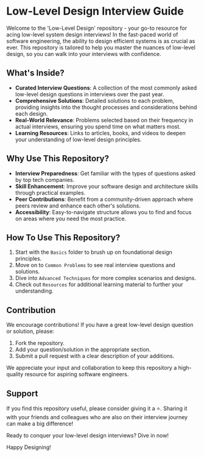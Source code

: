 # Low-Level Design Interview Guide

Welcome to the 'Low-Level Design' repository - your go-to resource for acing low-level system design interviews! In the fast-paced world of software engineering, the ability to design efficient systems is as crucial as ever. This repository is tailored to help you master the nuances of low-level design, so you can walk into your interviews with confidence.

## What's Inside?

- **Curated Interview Questions**: A collection of the most commonly asked low-level design questions in interviews over the past year.
- **Comprehensive Solutions**: Detailed solutions to each problem, providing insights into the thought processes and considerations behind each design.
- **Real-World Relevance**: Problems selected based on their frequency in actual interviews, ensuring you spend time on what matters most.
- **Learning Resources**: Links to articles, books, and videos to deepen your understanding of low-level design principles.

## Why Use This Repository?

- **Interview Preparedness**: Get familiar with the types of questions asked by top tech companies.
- **Skill Enhancement**: Improve your software design and architecture skills through practical examples.
- **Peer Contributions**: Benefit from a community-driven approach where peers review and enhance each other's solutions.
- **Accessibility**: Easy-to-navigate structure allows you to find and focus on areas where you need the most practice.

## How To Use This Repository?

1. Start with the `Basics` folder to brush up on foundational design principles.
2. Move on to `Common Problems` to see real interview questions and solutions.
3. Dive into `Advanced Techniques` for more complex scenarios and designs.
4. Check out `Resources` for additional learning material to further your understanding.

## Contribution

We encourage contributions! If you have a great low-level design question or solution, please:

1. Fork the repository.
2. Add your question/solution in the appropriate section.
3. Submit a pull request with a clear description of your additions.

We appreciate your input and collaboration to keep this repository a high-quality resource for aspiring software engineers.

## Support

If you find this repository useful, please consider giving it a ⭐️. Sharing it with your friends and colleagues who are also on their interview journey can make a big difference!

Ready to conquer your low-level design interviews? Dive in now!

Happy Designing!
